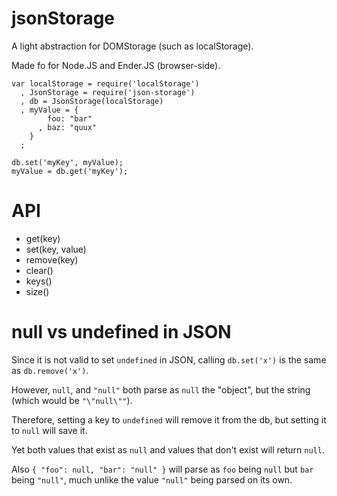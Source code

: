 jsonStorage
====

A light abstraction for DOMStorage (such as localStorage).

Made fo for Node.JS and Ender.JS (browser-side).

    var localStorage = require('localStorage')
      , JsonStorage = require('json-storage')
      , db = JsonStorage(localStorage)
      , myValue = {
            foo: "bar"
          , baz: "quux"
        }
      ;

    db.set('myKey', myValue); 
    myValue = db.get('myKey');

API
===

  * get(key)
  * set(key, value)
  * remove(key)
  * clear()
  * keys()
  * size()

null vs undefined in JSON
===

Since it is not valid to set `undefined` in JSON, calling `db.set('x')` is the same as `db.remove('x')`.

However, `null`, and `"null"` both parse as `null` the "object", but the string (which would be `"\"null\""`).

Therefore, setting a key to `undefined` will remove it from the db, but setting it to `null` will save it.

Yet both values that exist as `null` and values that don't exist will return `null`.

Also `{ "foo": null, "bar": "null" }` will parse as `foo` being `null` but `bar` being `"null"`, much unlike the value `"null"` being parsed on its own.
